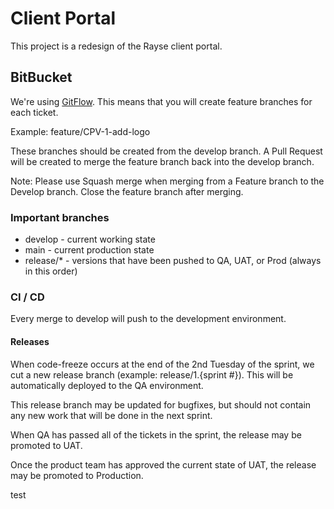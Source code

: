 # Client Portal

This project is a redesign of the Rayse client portal.

## BitBucket

We're using [GitFlow](https://www.atlassian.com/git/tutorials/comparing-workflows/gitflow-workflow#:~:text=What%20is%20Gitflow%3F,lived%20branches%20and%20larger%20commits.). This means that you will create feature branches for each ticket. 

Example: feature/CPV-1-add-logo

These branches should be created from the develop branch. A Pull Request will be created to merge the feature branch back into the develop branch. 

Note: Please use Squash merge when merging from a Feature branch to the Develop branch. Close the feature branch after merging.

### Important branches

- develop - current working state
- main - current production state
- release/* - versions that have been pushed to QA, UAT, or Prod (always in this order)

### CI / CD

Every merge to develop will push to the development environment.

#### Releases

When code-freeze occurs at the end of the 2nd Tuesday of the sprint, we cut a new release branch (example: release/1.{sprint #}). This will be automatically deployed to the QA environment.

This release branch may be updated for bugfixes, but should not contain any new work that will be done in the next sprint. 

When QA has passed all of the tickets in the sprint, the release may be promoted to UAT.

Once the product team has approved the current state of UAT, the release may be promoted to Production.


test